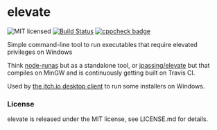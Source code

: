 
# elevate

![MIT licensed](https://img.shields.io/badge/license-MIT-blue.svg)
[![Build Status](https://travis-ci.org/itchio/elevate.svg)](https://travis-ci.org/itchio/elevate)
[![cppcheck badge](https://img.shields.io/badge/cppcheck-vigilant-ff69b4.svg)](https://github.com/itchio/elevate/blob/master/.travis.yml)

Simple command-line tool to run executables that require elevated
privileges on Windows

Think [node-runas][] but as a standalone tool, or [jpassing/elevate][]
but that compiles on MinGW and is continuously getting built on Travis CI.

[node-runas]: https://github.com/atom/node-runas
[jpassing/elevate]: https://github.com/jpassing/elevate

Used by [the itch.io desktop client][] to run some installers on
Windows.

[the itch.io desktop client]: https://github.com/itchio/itchio-app

### License

elevate is released under the MIT license, see LICENSE.md for details.
